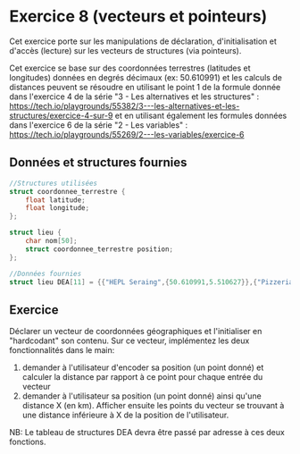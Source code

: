 # Exercice 8 (vecteurs et pointeurs)

Cet exercice porte sur les manipulations de déclaration, d'initialisation et d'accès (lecture) sur les vecteurs de structures (via pointeurs).

Cet exercice se base sur des coordonnées terrestres (latitudes et longitudes) données en degrés décimaux (ex: 50.610991) et les calculs de distances peuvent se résoudre en utilisant le point 1 de la formule donnée dans l'exercice 4 de la série "3 - Les alternatives et les structures" : https://tech.io/playgrounds/55382/3---les-alternatives-et-les-structures/exercice-4-sur-9 et en utilisant également les formules données dans l'exercice 6 de la série "2 - Les variables" : https://tech.io/playgrounds/55269/2---les-variables/exercice-6


## Données et structures fournies

```c
//Structures utilisées
struct coordonnee_terrestre {
    float latitude;
    float longitude;
};

struct lieu {
    char nom[50];
    struct coordonnee_terrestre position;
};

//Données fournies
struct lieu DEA[11] = {{"HEPL Seraing",{50.610991,5.510627}},{"Pizzeria da Pepe",{50.612087,5.512236}},{"Le Kiwi",{50.609908,5.513781}},{"Internat",{50.613128,5.507708}},{"HEPL Jemeppe",{50.619317,5.515327}},{"Le Montesquieu",{50.618888,5.515349}},{"Acacia",{50.614504,5.509126}},{"CMI",{50.614974,5.513954}},{"EP Seraing",{50.614177,5.507302}},{"Poste Seraing",{50.610957,5.513493}},{"Maison de la Formation",{50.611876,5.512946}}};
```
 
## Exercice

Déclarer un vecteur de coordonnées géographiques et l'initialiser en "hardcodant" son contenu.
Sur ce vecteur, implémentez les deux  fonctionnalités dans le main:

1. demander à l'utilisateur d'encoder sa position (un point donné) et calculer la distance par rapport à ce point pour chaque entrée du vecteur
2. demander à l'utilisateur sa position (un point donné) ainsi qu'une distance X (en km). Afficher ensuite les points du vecteur se trouvant à une distance
inférieure à X de la position de l'utilisateur.

NB: Le tableau de structures DEA devra être passé par adresse à ces deux fonctions.
